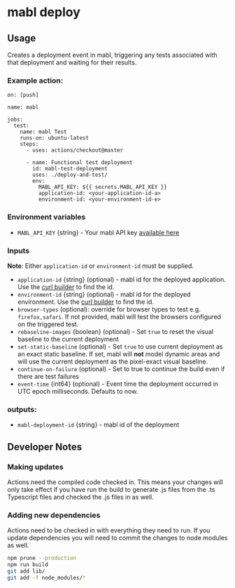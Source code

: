 # mabl deploy

## Usage

Creates a deployment event in mabl, triggering any tests associated with that
deployment and waiting for their results.

### Example action:

```
on: [push]

name: mabl

jobs:
  test:
    name: mabl Test
    runs-on: ubuntu-latest
    steps:
      - uses: actions/checkout@master

      - name: Functional test deployment
        id: mabl-test-deployment
        uses: ./deploy-and-test/
        env:
          MABL_API_KEY: ${{ secrets.MABL_API_KEY }}
          application-id: <your-application-id-a>
          environment-id: <your-environment-id-e>
```

### Environment variables

- `MABL_API_KEY` {string} - Your mabl API key [available here](https://app.mabl.com/workspaces/-/settings/apis)

### Inputs

**Note**: Either `application-id` or `environment-id` must be supplied.

- `application-id` {string} (optional) - mabl id for the deployed application. Use the [curl builder](https://app.mabl.com/workspaces/-/settings/apis#api-docs-selector-dropdown-button) to find the id. 
- `environment-id` {string} (optional) - mabl id for the deployed environment. Use the [curl builder](https://app.mabl.com/workspaces/-/settings/apis#api-docs-selector-dropdown-button) to find the id. 
- `browser-types` (optional): override for browser types to test e.g. `firefox,safari`. If not
  provided, mabl will test the browsers configured on the triggered test.
- `rebaseline-images` {boolean} (optional) - Set `true` to reset the visual baseline to the
  current deployment
- `set-static-baseline` (optional) - Set `true` to use current deployment as
  an exact static baseline. If set, mabl will **not** model dynamic areas
  and will use the current deployment as the pixel-exact visual baseline.
- `continue-on-failure` (optional) - Set to true to continue the build even if
  there are test failures
- `event-time` {int64} (optional) - Event time the deployment occurred in UTC epoch milliseconds. Defaults to
  now.

### outputs:

- `mabl-deployment-id` {string} - mabl id of the deployment

## Developer Notes

### Making updates

Actions need the compiled code checked in. This means your changes will only
take effect if you have run the build to generate .js files from the .ts
Typescript files and checked the .js files in as well.

### Adding new dependencies

Actions need to be checked in with everything they need to run. If you update
dependencies you will need to commit the changes to node modules as well.

```bash
npm prune --production
npm run build
git add lib/
git add -f node_modules/*
```
